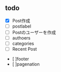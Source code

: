 ## todo

- [x] Post作成
- [ ] postlabel
- [ ] Postのユーザーを作成
- [ ] authoers
- [ ] categories
- [ ] Recent Post
- [ ]footer
- [ ]pagenation
